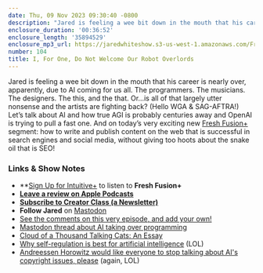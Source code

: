 ```yaml
---
date: Thu, 09 Nov 2023 09:30:40 -0800
description: "Jared is feeling a wee bit down in the mouth that his career is nearly over, apparently, due to AI coming for us all. The programmers. The musicians. The designers. The this, and the that. Or…is all of that largely utter nonsense and the artists are fighting back? (Hello WGA & SAG-AFTRA!) Let’s talk about AI and how true AGI is probably centuries away and OpenAI is trying to pull a fast one. And on today’s very exciting new Fresh Fusion+ segment: how to write and publish content on the web that is successful in search engines and social media, without giving too hoots about the snake oil that is SEO!"
enclosure_duration: '00:36:52'
enclosure_length: '35894529'
enclosure_mp3_url: https://jaredwhiteshow.s3-us-west-1.amazonaws.com/FreshFusion_Episode_104%20-%20I%20For%20One%20Do%20Not%20Welcome%20Our%20Robot%20Overlords.mp3
number: 104
title: I, For One, Do Not Welcome Our Robot Overlords
---
```


Jared is feeling a wee bit down in the mouth that his career is nearly over, apparently, due to AI coming for us all. The programmers. The musicians. The designers. The this, and the that. Or…is all of that largely utter nonsense and the artists are fighting back? (Hello WGA & SAG-AFTRA!) Let’s talk about AI and how true AGI is probably centuries away and OpenAI is trying to pull a fast one. And on today’s very exciting new [Fresh Fusion+](https://plus.intuitivefuture.com) segment: how to write and publish content on the web that is successful in search engines and social media, without giving too hoots about the snake oil that is SEO!

### Links & Show Notes

* **[Sign Up for Intuitive+](https://plus.intuitivefuture.com) to listen to **Fresh Fusion+**
* **[Leave a review on Apple Podcasts](https://podcasts.apple.com/us/podcast/fresh-fusion/id1387528457)**
* **[Subscribe to Creator Class (a Newsletter)](https://jaredwhite.com/creator-class)**
* **Follow Jared** on [Mastodon](https://indieweb.social/@jaredwhite)
* [See the comments on this very episode, and add your own!](https://jaredwhite.com/podcast/104)
* [Mastodon thread about AI taking over programming](https://indieweb.social/@jaredwhite/111343942962581783)
* [Cloud of a Thousand Talking Cats: An Essay](https://jaredwhite.com/articles/cloud-of-a-thousand-talking-cats)
* [Why self-regulation is best for artificial intelligence](https://thehill.com/opinion/4300288-why-self-regulation-is-best-for-artificial-intelligence/) (LOL)
* [Andreessen Horowitz would like everyone to stop talking about AI's copyright issues, please](https://www.linkedin.com/feed/update/urn:li:activity:7127957835170115584?utm_source=share&utm_medium=member_desktop) (again, LOL)
